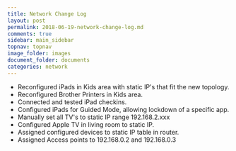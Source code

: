 ```yaml
---
title: Network Change Log
layout: post
permalink: 2018-06-19-network-change-log.md
comments: true
sidebar: main_sidebar
topnav: topnav
image_folder: images
document_folder: documents
categories: network
---
```


- Reconfigured iPads in Kids area with static IP's that fit the new topology.
- Reconfigured Brother Printers in Kids area.
- Connected and tested iPad checkins.
- Configured iPads for Guided Mode, allowing lockdown of a specific app.
- Manually set all TV's to static IP range 192.168.2.xxx
- Configured Apple TV in living room to static IP.
- Assigned configured devices to static IP table in router.
- Assigned Access points to 192.168.0.2 and 192.168.0.3